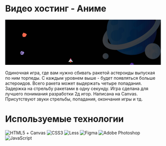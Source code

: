 # Видео хостинг - Аниме
![Header](animeheader.jpg)

Одиночная игра, где вам нужно сбивать ракетой астероиды выпуская по ним торпеды. С каждым уровнем выше - будет появляться больше астероидов. Всего ракета может выдержать четыре попадания. Задержка на стрельбу ракетами в одну секунду. Игра сделана для лучшего понимания разработки 2д игор. Написана на Canvas. Присутствуют звуки стрельбы, попадания, окончания игры и тд.
# Используемые технологии
![HTML5](https://img.shields.io/badge/html5-%23E34F26.svg?style=for-the-badge&logo=html5&logoColor=white) + Canvas
![CSS3](https://img.shields.io/badge/css3-%231572B6.svg?style=for-the-badge&logo=css3&logoColor=white)
![Less](https://img.shields.io/badge/less-2B4C80?style=for-the-badge&logo=less&logoColor=white)
![Figma](https://img.shields.io/badge/figma-%23F24E1E.svg?style=for-the-badge&logo=figma&logoColor=white)
![Adobe Photoshop](https://img.shields.io/badge/adobephotoshop-%2331A8FF.svg?style=for-the-badge&logo=adobephotoshop&logoColor=white)
![JavaScript](https://img.shields.io/badge/javascript-%23323330.svg?style=for-the-badge&logo=javascript&logoColor=%23F7DF1E)
